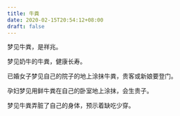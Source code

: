 ```yaml
---
title: 牛粪
date: 2020-02-15T20:54:12+08:00
draft: false
---
```


梦见牛粪，是祥兆。



梦见奶牛的牛粪，健康长寿。



已婚女子梦见自己的院子的地上涂抹牛粪，贵客或新娘要登门。



孕妇梦见用鲜牛粪在自己的卧室地上涂抹，会生贵子。



梦见牛粪弄脏了自己的身体，预示着缺吃少穿。

